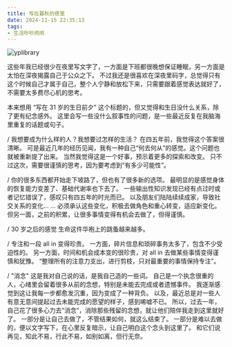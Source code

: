 ```yaml
---
title: 写在暮秋的夜里
date: 2024-11-15 22:35:13
tags:
- 生活吵吵闹闹
---
```



![yplibrary](01.jpeg)
<p style="margin: 0 auto">
</p>

这些年我已经很少在夜里写文字了，一方面是下班都很晚想保证睡眠，另一方面是太怕在深夜揭露自己于公众之下。
不过我还是很喜欢在深夜里码字，总觉得只有这个时候自己才属于自己，整个人宁静和放松下来，只需要跟着感觉表达就好了，不需要太多费尽心机的思考。

本来想用 “写在 31 岁的生日前夕” 这个标题的，但又觉得和生日没什么关系，除了更有纪念感外。
这里会写一些没什么叙事性的问题，是一些最近反复在我脑海里重复的话题或句子。

/ 我想要成为什么样的人？我想要过怎样的生活？
在四五年前，我觉得这个答案很清晰。
可是最近几年的经历见闻，我有一种自己“何去何从”的感觉。这个问题也就被重新提了出来。
当然我觉得这是一个好事，预示着更多的探索和改变。
只不过这次，需要很谨慎的思考，因为要考虑到“有多少可能性”。

/ 你的很多东西都开始走下坡路了，但也有了很多新的选项。
最明显的是感觉身体的恢复能力变差了、基础代谢率也下去了。
一些输出性知识发现已经有点过时或者记忆错误了，感叹只有四五年的时光而已。
以及朋友们陆陆续续成家，导致社交关系的变化...
...
必须承认这些变化，积极去做角色和重心转变，适应新变化。
但另一面，之前的积累，让很多事情变得有机会去做了，但得谨慎。

/ 30 岁之后的感觉
生命这件华袍上的跳蚤越来越多。

/ 专注和一段 all in 变得珍贵。
一方面，碎片信息和琐碎事务太多了，包含不少受迫性的。
另一方面，时间和机会成本变的很珍贵，对 all in 去做某些事情变得谨慎和犹豫。
“整理所有的注意力支出，进行剪枝，只对最重要的事情保持专注”。

/ "消念"
这是我对自己说的话，是我自己造的一些词。
自己是一个执念很重的人，心绪里会留着很多从前的念想，特别是未能去完成或者遗憾事件。
我逐渐感觉到这让我每一步都愈发沉重，因为变成了一种背负。
以及，最近总是对一些人有意无意间提起过去未能完成的愿望的样子，感到唏嘘不已。
所以，过去一年，自己花了很多心力去“消念”，消除那些残留的念想，就让他们陪伴我走到这里就好了。
一部分是让自己去做了，不管结果如何，就这么结束了。
一部分是难以去做的，便以文字写下，在心里反复暗示，让自己明白这个念头到这里了。
和它们说再见，知此不易，行此不易，如别如离，但行无奈。
